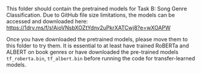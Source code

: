 This folder should contain the pretrained models for Task B: Song Genre Classification. Due to GitHub file size limitations, 
the models can be accessed and downloaded here: https://1drv.ms/f/s!AioVNsbXOZtYdnv2uPkrXATCwj8?e=wXOAPW 

Once you have downloaded the pretrained models, please move them to this folder to try them. 
It is essential to at least have trained RoBERTa and ALBERT on book genres or have downloaded the pre-trained models `tf_roberta.bin`, `tf_albert.bin` before running the code for transfer-learned models.
